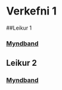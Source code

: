 # Verkefni 1

##Leikur 1
### [Myndband](https://www.youtube.com/watch?v=Zkgcusc8ED4)

## Leikur 2

### [Myndband](https://youtu.be/TlSODX9HWnU)

 
